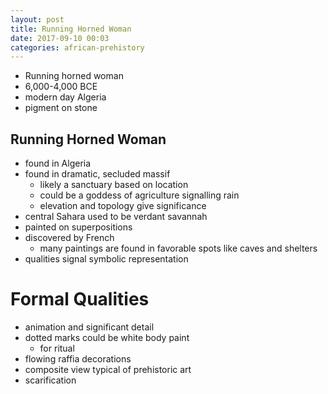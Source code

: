 ```yaml
---
layout: post
title: Running Horned Woman
date: 2017-09-10 00:03
categories: african-prehistory
---
```


* Running horned woman
* 6,000-4,000 BCE
* modern day Algeria
* pigment on stone

## Running Horned Woman
* found in Algeria
* found in dramatic, secluded massif
  * likely a sanctuary based on location
  * could be a goddess of agriculture signalling rain
  * elevation and topology give significance
* central Sahara used to be verdant savannah
* painted on superpositions
* discovered by French
  * many paintings are found in favorable spots like caves and shelters
* qualities signal symbolic representation


# Formal Qualities
* animation and significant detail
* dotted marks could be white body paint
  * for ritual
* flowing raffia decorations
* composite view typical of prehistoric art
* scarification
